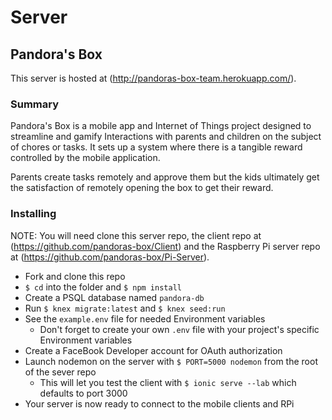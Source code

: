# Server
## Pandora's Box

This server is hosted at (http://pandoras-box-team.herokuapp.com/).

### Summary
Pandora's Box is a mobile app and Internet of Things project designed to streamline and gamify Interactions with parents and children on the subject of chores or tasks. It sets up a system where there  is a tangible reward controlled by the mobile application. 

Parents create tasks remotely and approve them but the kids ultimately get the satisfaction of remotely opening the box to get their reward. 

### Installing
NOTE: You will need clone this server repo, the client repo at (https://github.com/pandoras-box/Client) and the Raspberry Pi server repo at (https://github.com/pandoras-box/Pi-Server).

* Fork and clone this repo
* `$ cd` into the folder and `$ npm install`
* Create a PSQL database named `pandora-db`
* Run `$ knex migrate:latest` and `$ knex seed:run`
* See the `example.env` file for needed Environment variables
  * Don't forget to create your own `.env` file with your project's specific Environment variables
* Create a FaceBook Developer account for OAuth authorization
* Launch nodemon on the server with `$ PORT=5000 nodemon` from the root of the sever repo
  * This will let you test the client with `$ ionic serve --lab` which defaults to port 3000
* Your server is now ready to connect to the mobile clients and RPi
